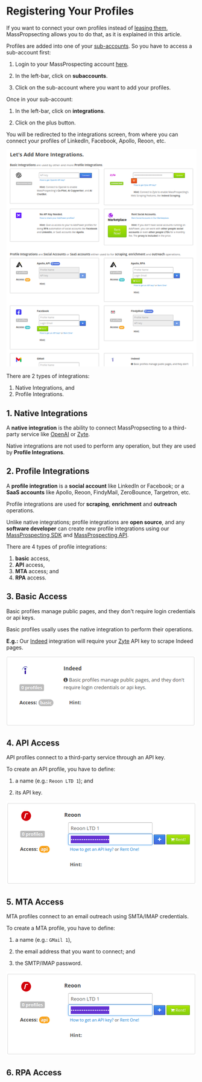 # Registering Your Profiles

If you want to connect your own profiles instead of [leasing them](/user/2-leasing-profiles.md), MassPropsecting allows you to do that, as it is explained in this article.

Profiles are added into one of your  [sub-accounts](/user/1-getting-started.md#2-setup-your-sub-account). So you have to access a sub-account first:

1. Login to your MassProspecting account [here](https://massprospecting.com/login).

2. In the left-bar, click on **subaccounts**.

3. Click on the sub-account where you want to add your profiles.

Once in your sub-account:

1. In the left-bar, click on **integrations**.

2. Click on the plus button.

You will be redirected to the integrations screen, from where you can connect your profiles of LinkedIn, Facebook, Apollo, Reoon, etc.

![MassProspecting Integrations](/assets/user/3-1.png)

There are 2 types of integrations:

1. Native Integrations, and
2. Profile Integrations.

## 1. Native Integrations

A **native integration** is the ability to connect MassPropsecting to a third-party service like [OpenAI](https://openai.com) or [Zyte](https://zyte.com).

Native integrations are not used to perform any operation, but they are used by **Profile Integrations**.

## 2. Profile Integrations 

A **profile integration** is a **social account** like LinkedIn or Facebook; or a **SaaS accounts** like Apollo, Reoon, FindyMail, ZeroBounce, Targetron, etc.

Profile integrations are used for **scraping**, **enrichment** and **outreach** operations. 

Unlike native integrations; profile integrations are **open source**, and any **software developer** can create new profile integrations using our [MassProspecting SDK](https://github.com/massprospecting/mass-sdk) and [MassProspecting API](https://github.com/massprospecting/mass-client).

There are 4 types of profile integrations:

1. **basic** access,
2. **API** access,
3. **MTA** access; and
4. **RPA** access.

## 3. Basic Access

Basic profiles manage public pages, and they don't require login credentials or api keys.

Basic profiles usally uses the native integration to perform their operations.

**E.g.:** Our [Indeed](https://indeed.com) integration will require your [Zyte](https://zyte.com) API key to scrape Indeed pages.

![MassPropsecting Indeed Integration](/assets/user/3-2.png)

## 4. API Access

API profiles connect to a third-party service through an API key.

To create an API profile, you have to define:

1. a name (e.g.: `Reoon LTD 1`); and

2. its API key.

![MassPropsecting Reoon Integration trough API key](/assets/user/3-3.png)

## 5. MTA Access

MTA profiles connect to an email outreach using SMTA/IMAP credentials.

To create a MTA profile, you have to define:

1. a name (e.g.: `GMail 1`),

2. the email address that you want to connect; and

3. the SMTP/IMAP password.

![MassPropsecting GMail Integration trough MTA credentials](/assets/user/3-3.png)

## 6. RPA Access

